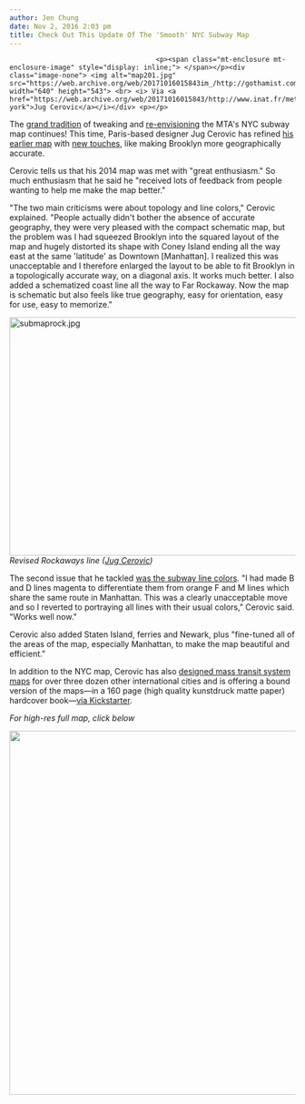 ```yaml
---
author: Jen Chung
date: Nov 2, 2016 2:03 pm
title: Check Out This Update Of The 'Smooth' NYC Subway Map
---
```


	
										<p><span class="mt-enclosure mt-enclosure-image" style="display: inline;"> </span></p><div class="image-none"> <img alt="map201.jpg" src="https://web.archive.org/web/20171016015843im_/http://gothamist.com/attachments/jen/map201.jpg" width="640" height="543"> <br> <i> Via <a href="https://web.archive.org/web/20171016015843/http://www.inat.fr/metro/new-york">Jug Cerovic</a></i></div> <p></p>

<p>The <a href="https://web.archive.org/web/20171016015843/http://gothamist.com/2010/12/08/map_nerds_debate_relative_merits_of.php#photo-3">grand tradition</a> of tweaking and <a href="https://web.archive.org/web/20171016015843/http://gothamist.com/2013/07/25/fun_map_nyc_subway_map_as_a_circle.php">re-envisioning</a> the MTA&apos;s NYC subway map continues! This time, Paris-based designer Jug Cerovic has refined <a href="https://web.archive.org/web/20171016015843/http://gothamist.com/2014/04/12/subway_map.php">his earlier map</a> with <a href="https://web.archive.org/web/20171016015843/http://www.inat.fr/metro/new-york">new touches</a>, like making Brooklyn more geographically accurate.</p>

<p>Cerovic tells us that his 2014 map was met with &quot;great enthusiasm.&quot; So much enthusiasm that he said he &quot;received lots of feedback from people wanting to help me make the map better.&quot;</p>

<p>&quot;The two main criticisms were about topology and line colors,&quot; Cerovic explained. &quot;People actually didn&apos;t bother the absence of accurate geography, they were very pleased with the compact schematic map, but the problem was I had squeezed Brooklyn into the squared layout of the map and hugely distorted its shape with Coney Island ending all the way east at the same &apos;latitude&apos; as Downtown [Manhattan]. I realized this was unacceptable and I therefore enlarged the layout to be able to fit Brooklyn in a topologically accurate way, on a diagonal axis. It works much better. I also added a schematized coast line all the way to Far Rockaway. Now the map is schematic but also feels like true geography, easy for orientation, easy for use, easy to memorize.&quot;</p>

<p><span class="mt-enclosure mt-enclosure-image" style="display: inline;"> </span></p><div class="image-none"> <img alt="submaprock.jpg" src="https://web.archive.org/web/20171016015843im_/http://gothamist.com/attachments/jen/submaprock.jpg" width="640" height="419"> <br> <i> Revised Rockaways line (<a href="https://web.archive.org/web/20171016015843/http://www.inat.fr/metro/new-york">Jug Cerovic</a>)</i></div> <p></p>

<p>The second issue that he tackled <a href="https://web.archive.org/web/20171016015843/http://www.inat.fr/metro/new-york">was the subway line colors</a>. &quot;I had made B and D lines magenta to differentiate them from orange F and M lines which share the same route in Manhattan. This was a clearly unacceptable move and so I reverted to portraying all lines with their usual colors,&quot; Cerovic said. &quot;Works well now.&quot;</p>

<p>Cerovic also added Staten Island, ferries and Newark, plus &quot;fine-tuned all of the areas of the map, especially Manhattan, to make the map beautiful and efficient.&quot;</p>

<p>In addition to the NYC map, Cerovic has also <a href="https://web.archive.org/web/20171016015843/http://www.inat.fr/works/one-metro-world">designed mass transit system maps</a> for over three dozen other international cities and is offering a bound version of the maps&#x2014;in a 160 page (high quality kunstdruck matte paper) hardcover book&#x2014;<a href="https://web.archive.org/web/20171016015843/https://www.kickstarter.com/projects/jugcerovic/one-metro-world-follow-up">via Kickstarter</a>.</p>

<p><em>For high-res full map, click below</em></p>

<p><a href="https://web.archive.org/web/20171016015843/http://s.mlkshk.com/r/1A7NV"><img src="https://web.archive.org/web/20171016015843im_/http://s.mlkshk.com/r/1A7NV" width="640"></a></p>					
										
									
				